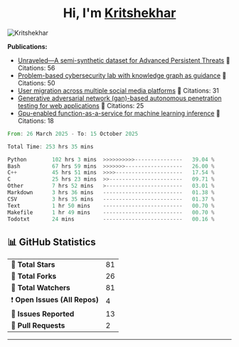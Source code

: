
<h1 align="center">Hi, I'm <a href="https://Kritshekhar.github.io/Me.io/" target="blank">
Kritshekhar</a></h1>

<!--
**Kritshekhar/Kritshekhar** is a ✨ _special_ ✨ repository because its `README.md` (this file) appears on your GitHub profile.

Here are some ideas to get you started:

- 🔭 I’m currently working on ...
- 🌱 I’m currently learning ...
- 👯 I’m looking to collaborate on ...
- 🤔 I’m looking for help with ...
- 💬 Ask me about ...
- 📫 How to reach me: ...
- 😄 Pronouns: ...
- ⚡ Fun fact: ...
-->
<p align="left"> <img src="https://komarev.com/ghpvc/?username=Kritshekhar&label=Profile%20views&color=0e75b6&style=flat" alt="Kritshekhar" /> </p>

<!-- PUBLICATION START -->
**Publications:**
- [Unraveled—A semi-synthetic dataset for Advanced Persistent Threats](#) 📄 Citations: 56
- [Problem-based cybersecurity lab with knowledge graph as guidance](#) 📄 Citations: 50
- [User migration across multiple social media platforms](#) 📄 Citations: 31
- [Generative adversarial network (gan)-based autonomous penetration testing for web applications](#) 📄 Citations: 25
- [Gpu-enabled function-as-a-service for machine learning inference](#) 📄 Citations: 18

<!-- PUBLICATION END -->



<!--START_SECTION:waka-->

```rust
From: 26 March 2025 - To: 15 October 2025

Total Time: 253 hrs 35 mins

Python        102 hrs 3 mins  >>>>>>>>>>---------------   39.04 %
Bash          67 hrs 59 mins  >>>>>>>------------------   26.00 %
C++           45 hrs 51 mins  >>>>---------------------   17.54 %
C             25 hrs 23 mins  >>-----------------------   09.71 %
Other         7 hrs 52 mins   >------------------------   03.01 %
Markdown      3 hrs 36 mins   -------------------------   01.38 %
CSV           3 hrs 35 mins   -------------------------   01.37 %
Text          1 hr 50 mins    -------------------------   00.70 %
Makefile      1 hr 49 mins    -------------------------   00.70 %
Todotxt       24 mins         -------------------------   00.16 %
```

<!--END_SECTION:waka-->



<!-- GITHUB STATS START -->
<h2>📊 GitHub Statistics</h2>
<table>
  <tr><td>🌟 <strong>Total Stars</strong></td><td>81</td></tr>
  <tr><td>🍴 <strong>Total Forks</strong></td><td>26</td></tr>
  <tr><td>👀 <strong>Total Watchers</strong></td><td>81</td></tr>
  <tr><td>❗ <strong>Open Issues (All Repos)</strong></td><td>4</td></tr>
  <tr><td>📝 <strong>Issues Reported</strong></td><td>13</td></tr>
  <tr><td>🔄 <strong>Pull Requests</strong></td><td>2</td></tr>
</table>

<hr/>
<!-- GITHUB STATS END -->

<!--<p><img align="left" src="https://github-readme-stats.vercel.app/api/top-langs?username=Kritshekhar&show_icons=true&locale=en&layout=compact" alt="Kritshekhar" /></p> -->
